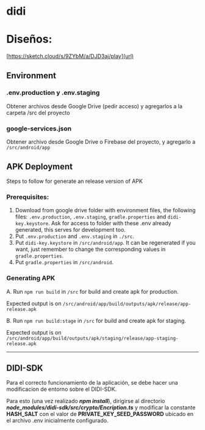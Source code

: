 # didi

# Diseños:
[https://sketch.cloud/s/9ZYbM/a/DJD3aj/play](url)


## Environment
### .env.production y .env.staging
Obtener archivos desde Google Drive (pedir acceso) y agregarlos a la carpeta /src del proyecto
### google-services.json
Obtener archivo desde Google Drive o Firebase del proyecto, y agregarlo a `/src/android/app`

## APK Deployment
Steps to follow for generate an release version of APK
### Prerequisites:
1. Download from google drive folder with environment files, the following files: `.env.production`, `.env.staging`, `gradle.properties` and `didi-key.keystore`. Ask for access to folder with these .env already generated, this serves for development too.
2. Put `.env.production` and `.env.staging` in `./src`.
3. Put `didi-key.keystore` in `/src/android/app`. It can be regenerated if you want, just remember to change the corresponding values in `gradle.properties`.
3. Put `gradle.properties` in `/src/android`.

### Generating APK 
A. Run `npm run build` in `/src` for build and create apk for production.

Expected output is on `/src/android/app/build/outputs/apk/release/app-release.apk`

B. Run `npm run build:stage` in `/src` for build and create apk for staging.

Expected output is on `/src/android/app/build/outputs/apk/staging/release/app-staging-release.apk`

---
## DIDI-SDK

Para el correcto funcionamiento de la aplicación, se debe hacer una modificacion de entorno sobre el DIDI-SDK.

Para esto (una vez realizado _**npm install**_), dirigirse al directorio **_node_modules/didi-sdk/src/crypto/Encription.ts_** y modificar la constante **HASH_SALT** con el valor de **PRIVATE_KEY_SEED_PASSWORD** ubicado en el archivo .env inicialmente configurado.
